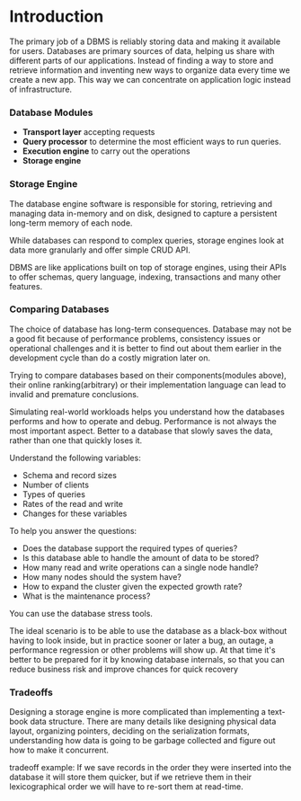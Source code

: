 # Introduction

The primary job of a DBMS is reliably storing data and making it available for users. Databases are primary sources of data, helping us share with different parts of our applications. Instead of finding a way to store and retrieve information and inventing new ways to organize data every time we create a new app. This way we can concentrate on application logic instead of infrastructure.

### Database Modules

- <b>Transport layer</b> accepting requests
- <b>Query processor</b> to determine the most efficient ways to run queries.
- <b>Execution engine</b> to carry out the operations
- <b>Storage engine</b>

### Storage Engine

The database engine software is responsible for storing, retrieving and managing data in-memory and on disk, designed to capture a persistent long-term memory of each node.

While databases can respond to complex queries, storage engines look at data more granularly and offer simple CRUD API.

DBMS are like applications built on top of storage engines, using their APIs to offer schemas, query language, indexing, transactions and many other features.

### Comparing Databases

The choice of database has long-term consequences. Database may not be a good fit because of performance problems, consistency issues or operational challenges and it is better to find out about them earlier in the development cycle than do a costly migration later on.

Trying to compare databases based on their components(modules above), their online ranking(arbitrary) or their implementation language can lead to invalid and premature conclusions.

Simulating real-world workloads helps you understand how the databases performs and how to operate and debug. Performance is not always the most important aspect. Better to a database that slowly saves the data, rather than one that quickly loses it.

Understand the following variables:

- Schema and record sizes
- Number of clients
- Types of queries
- Rates of the read and write
- Changes for these variables

To help you answer the questions:

- Does the database support the required types of queries?
- Is this database able to handle the amount of data to be stored?
- How many read and write operations can a single node handle?
- How many nodes should the system have?
- How to expand the cluster given the expected growth rate?
- What is the maintenance process?

You can use the database stress tools.

The ideal scenario is to be able to use the database as a black-box without having to look inside, but in practice sooner or later a bug, an outage, a performance regression or other problems will show up. At that time it's better to be prepared for it by knowing database internals, so that you can reduce business risk and improve chances for quick recovery

### Tradeoffs

Designing a storage engine is more complicated than implementing a text-book data structure. There are many details like designing physical data layout, organizing pointers, deciding on the serialization formats, understanding how data is going to be garbage collected and figure out how to make it concurrent.

tradeoff example: If we save records in the order they were inserted into the database it will store them quicker, but if we retrieve them in their lexicographical order we will have to re-sort them at read-time.
